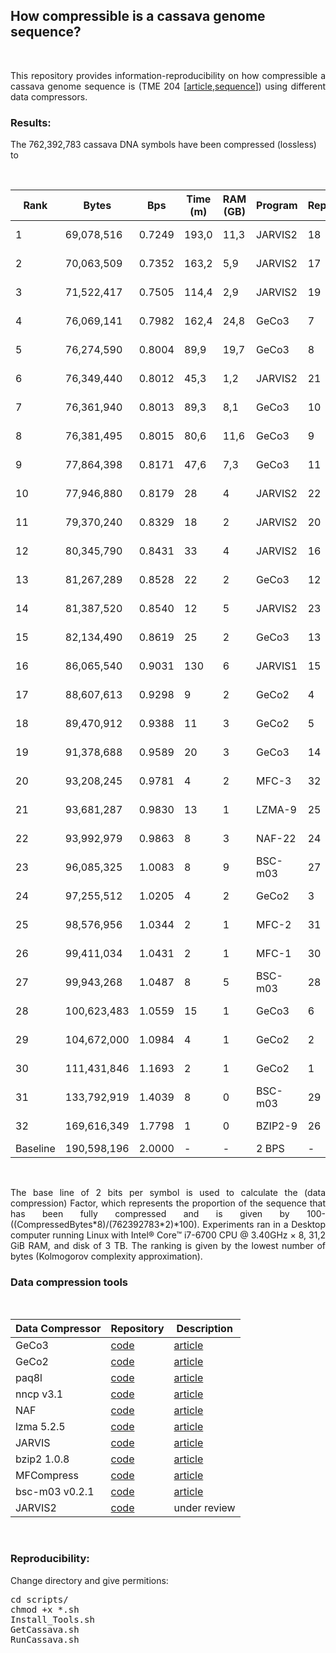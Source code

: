 
## <b>How compressible is a cassava genome sequence?</b> ##

<br>

<p align="justify">This repository provides information-reproducibility on how compressible a cassava genome sequence is (TME 204 [<a href="https://doi.org/10.1093/gigascience/giac028">article</a>,<a href="https://ftp.cngb.org/pub/gigadb/pub/10.5524/102001_103000/102193/00_Assembly_Fasta/haplotigs/TME204.HiFi_HiC.haplotig1.fa">sequence</a>]) using different data compressors.</p>

### Results: ###

The 762,392,783 cassava DNA symbols have been compressed (lossless) to

<br>
<div align="center">

| Rank     |Bytes       |Bps    |Time (m)|RAM (GB)| Program | Replication | Factor |
|----------|------------|-------|--------|--------|---------|-----------|--------|
|1 | 69,078,516 | 0.7249 | 193,0 | 11,3 | JARVIS2 | 18 | ![64%](https://progress-bar.dev/64)|
|2 | 70,063,509 | 0.7352 | 163,2 | 5,9 | JARVIS2 | 17 | ![63%](https://progress-bar.dev/63)|
|3 | 71,522,417 | 0.7505 | 114,4 | 2,9 | JARVIS2 | 19 | ![62%](https://progress-bar.dev/62)|
|4 | 76,069,141 | 0.7982 | 162,4 | 24,8 | GeCo3 | 7 | ![60%](https://progress-bar.dev/60)|
|5 | 76,274,590 | 0.8004 | 89,9 | 19,7 | GeCo3 | 8 | ![60%](https://progress-bar.dev/60)|
|6 | 76,349,440 | 0.8012 | 45,3 | 1,2 | JARVIS2 | 21 | ![60%](https://progress-bar.dev/60)|
|7 | 76,361,940 | 0.8013 | 89,3 | 8,1 | GeCo3 | 10 | ![60%](https://progress-bar.dev/60)|
|8 | 76,381,495 | 0.8015 | 80,6 | 11,6 | GeCo3 | 9 | ![60%](https://progress-bar.dev/60)|
|9 | 77,864,398 | 0.8171 | 47,6 | 7,3 | GeCo3 | 11 | ![59%](https://progress-bar.dev/59)|
|10 | 77,946,880 | 0.8179 | 28 | 4 | JARVIS2 | 22 | ![59%](https://progress-bar.dev/59)|
|11 | 79,370,240 | 0.8329 | 18 | 2 | JARVIS2 | 20 | ![58%](https://progress-bar.dev/58)|
|12 | 80,345,790 | 0.8431 | 33 | 4 | JARVIS2 | 16 | ![58%](https://progress-bar.dev/58)|
|13 | 81,267,289 | 0.8528 | 22 | 2 | GeCo3 | 12 | ![57%](https://progress-bar.dev/57)|
|14 | 81,387,520 | 0.8540 | 12 | 5 | JARVIS2 | 23 | ![57%](https://progress-bar.dev/57)|
|15 | 82,134,490 | 0.8619 | 25 | 2 | GeCo3 | 13 | ![57%](https://progress-bar.dev/57)|
|16 | 86,065,540 | 0.9031 | 130 | 6 | JARVIS1 | 15 | ![55%](https://progress-bar.dev/55)|
|17 | 88,607,613 | 0.9298 | 9 | 2 | GeCo2 | 4 | ![54%](https://progress-bar.dev/54)|
|18 | 89,470,912 | 0.9388 | 11 | 3 | GeCo2 | 5 | ![53%](https://progress-bar.dev/53)|
|19 | 91,378,688 | 0.9589 | 20 | 3 | GeCo3 | 14 | ![52%](https://progress-bar.dev/52)|
|20 | 93,208,245 | 0.9781 | 4 | 2 | MFC-3 | 32 | ![51%](https://progress-bar.dev/51)|
|21 | 93,681,287 | 0.9830 | 13 | 1 | LZMA-9 | 25 | ![51%](https://progress-bar.dev/51)|
|22 | 93,992,979 | 0.9863 | 8 | 3 | NAF-22 | 24 | ![51%](https://progress-bar.dev/51)|
|23 | 96,085,325 | 1.0083 | 8 | 9 | BSC-m03 | 27 | ![50%](https://progress-bar.dev/50)|
|24 | 97,255,512 | 1.0205 | 4 | 2 | GeCo2 | 3 | ![49%](https://progress-bar.dev/49)|
|25 | 98,576,956 | 1.0344 | 2 | 1 | MFC-2 | 31 | ![48%](https://progress-bar.dev/48)|
|26 | 99,411,034 | 1.0431 | 2 | 1 | MFC-1 | 30 | ![48%](https://progress-bar.dev/48)|
|27 | 99,943,268 | 1.0487 | 8 | 5 | BSC-m03 | 28 | ![48%](https://progress-bar.dev/48)|
|28 | 100,623,483 | 1.0559 | 15 | 1 | GeCo3 | 6 | ![47%](https://progress-bar.dev/47)|
|29 | 104,672,000 | 1.0984 | 4 | 1 | GeCo2 | 2 | ![45%](https://progress-bar.dev/45)|
|30 | 111,431,846 | 1.1693 | 2 | 1 | GeCo2 | 1 | ![42%](https://progress-bar.dev/42)|
|31 | 133,792,919 | 1.4039 | 8 | 0 | BSC-m03 | 29 | ![30%](https://progress-bar.dev/30) |
|32 | 169,616,349 | 1.7798 | 1 | 0 | BZIP2-9 | 26 | ![11%](https://progress-bar.dev/11) |
| Baseline |190,598,196 | 2.0000 | -      | -      | 2 BPS   |-          |![0%](https://progress-bar.dev/0) |

</div>
<br>

<p align="justify">The base line of 2 bits per symbol is used to calculate the (data compression) Factor, which represents the proportion of the sequence that has been fully compressed and is given by 100-((CompressedBytes*8)/(762392783*2)*100). Experiments ran in a Desktop computer running Linux with Intel® Core™ i7-6700 CPU @ 3.40GHz × 8, 31,2 GiB RAM, and disk of 3 TB. The ranking is given by the lowest number of bytes (Kolmogorov complexity approximation).</p>

### Data compression tools ###

<br>
<div align="center">

| Data Compressor | Repository | Description  |
|-----------------|------------|--------------|
| GeCo3           |<a href="https://github.com/cobilab/geco3">code</a>  | <a href="https://doi.org/10.1093/gigascience/giaa119">article</a>|
| GeCo2           |<a href="https://github.com/cobilab/geco2">code</a>  | <a href="https://link.springer.com/chapter/10.1007/978-3-030-23873-5_17">article</a>|
| paq8l           |<a href="http://mattmahoney.net/dc/paq8l.zip">code</a>  | <a href="http://mattmahoney.net/dc/#paq">article</a>|
| nncp v3.1       |<a href="https://bellard.org/nncp/">code</a>  | <a href="https://bellard.org/nncp/nncp_v2.pdf">article</a>|
| NAF             |<a href="https://github.com/KirillKryukov/naf">code</a>  | <a href="https://doi.org/10.1093/bioinformatics/btz144">article</a>|
| lzma 5.2.5      |<a href="https://tukaani.org/xz/">code</a>  | <a href="https://tukaani.org/xz/">article</a>|
| JARVIS          |<a href="https://github.com/cobilab/jarvis">code</a>  | <a href="https://doi.org/10.3390/e21111074">article</a>|
| bzip2 1.0.8     |<a href="https://sourceware.org/bzip2/">code</a>  | <a href="https://sourceware.org/bzip2/">article</a>|
| MFCompress      |<a href="http://sweet.ua.pt/ap/software/mfcompress/MFCompress-linux64-1.01.tgz">code</a>  | <a href="https://doi.org/10.1093/bioinformatics/btt594">article</a>|
| bsc-m03 v0.2.1  |<a href="https://github.com/IlyaGrebnov/bsc-m03">code</a>  | <a href="https://github.com/IlyaGrebnov/bsc-m03">article</a>|
| JARVIS2         |<a href="https://github.com/cobioders/jarvis2">code</a>  | under review |

</div>
<br>

### Reproducibility: ###

Change directory and give permitions:
<pre>
cd scripts/
chmod +x *.sh
Install_Tools.sh
GetCassava.sh
RunCassava.sh
</pre>

